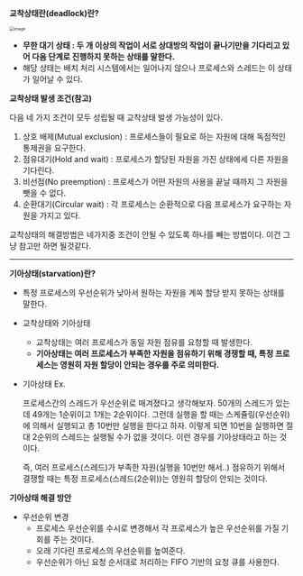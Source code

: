 **교착상태란(deadlock)란?**

<img src="https://user-images.githubusercontent.com/40616436/82724980-c21feb80-9d14-11ea-830c-7169cfdbf66f.png" alt="image" style="zoom:50%;" />

- **무한 대기 상태 : 두 개 이상의 작업이 서로 상대방의 작업이 끝나기만을 기다리고 있어 다음 단계로 진행하지 못하는 상태를 말한다.**
- 해당 상태는 배치 처리 시스템에서는 일어나지 않으나 프로세스와 스레드는 이 상태가 일어날 수 있다.

**교착상태 발생 조건(참고)**

다음 네 가지 조건이 모두 성립될 때 교착상태 발생 가능성이 있다.

1. 상호 배제(Mutual exclusion) : 프로세스들이 필요로 하는 자원에 대해 독점적인 통제권을 요구한다.
2. 점유대기(Hold and wait) : 프로세스가 할당된 자원을 가진 상태에세 다른 자원을 기다린다.
3. 비선점(No preemption) : 프로세스가 어떤 자원의 사용을 끝날 때까지 그 자원을 뺏을 수 없다.
4. 순환대기(Circular wait) : 각 프로세스는 순환적으로 다음 프로세스가 요구하는 자원을 가지고 있다.

교착상태의 해결방법은 네가지중 조건이 안될 수 있도록 하나를 빼는 방법이다. 이건 그냥 참고만 하면 될것같다.

---

**기아상태(starvation)란?**

- 특정 프로세스의 우선순위가 낮아서 원하는 자원을 계쏙 할당 받지 못하는 상태를 말한다.

- 교착상태와 기아상태

  - 교착상태는 여러 프로세스가 동일 자원 점유를 요청할 때 발생한다.
  - **기아상태는 여러 프로세스가 부족한 자원을 점유하기 위해 경쟁할 때, 특정 프로세스는 영원히 자원 할당이 안되는 경우를 주로 의미한다.**

- 기아상태 Ex.

  프로세스간의 스레드가 우선순위로 매겨졌다고 생각해보자. 50개의 스레드가 있는데 49개는 1순위이고 1개는 2순위이다. 그런데 실행을 할 때는 스케쥴링(우선순위)에 의해서 실행되고 총 10번만 실행을 한다고 하자. 이렇게 되면 10번을 실행하면 절대 2순위의 스레드는 실행될 수가 없을 것이다. 이런 경우를 기아상태라고 하는 것이다.

  즉, 여러 프로세스(스레드)가 부족한 자원(실행을 10번만 해서..) 점유하기 위해서 결쟁할 때는 특정 프로세스(스레드(2순위))는 영원히 할당이 안되는 것이다.

**기아상태 해결 방안**

- 우선순위 변경
  - 프로세스 우선순위를 수시로 변경해서 각 프로세스가 높은 우선순위를 가질 기회를 주는 것이다.
  - 오래 기다린 프로세스의 우선순위를 높여준다.
  - 우선순위가 아닌 요청 순서대로 처리하는 FIFO 기반의 요청 큐를 사용한다.

